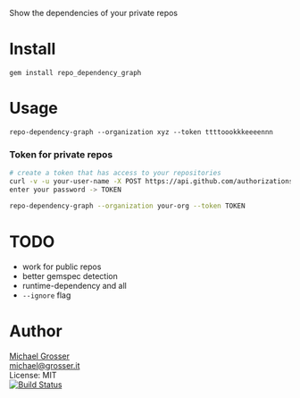 Show the dependencies of your private repos

Install
=======

    gem install repo_dependency_graph

Usage
=====

    repo-dependency-graph --organization xyz --token ttttoookkkeeeennn

### Token for private repos

```Bash
# create a token that has access to your repositories
curl -v -u your-user-name -X POST https://api.github.com/authorizations --data '{"scopes":["repo"]}'
enter your password -> TOKEN

repo-dependency-graph --organization your-org --token TOKEN
```

TODO
====
 - work for public repos
 - better gemspec detection
 - runtime-dependency and all
 - `--ignore` flag

Author
======
[Michael Grosser](http://grosser.it)<br/>
michael@grosser.it<br/>
License: MIT<br/>
[![Build Status](https://travis-ci.org/grosser/repo_dependency_graph.png)](https://travis-ci.org/grosser/repo_dependency_graph)
